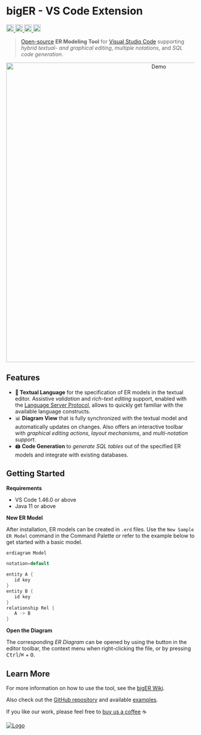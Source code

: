 # bigER - VS Code Extension

<!-- BADGES -->
<p align="left">
    <a href="https://marketplace.visualstudio.com/items?itemName=BIGModelingTools.erdiagram">
        <img alt="Visual Studio Marketplace Installs" src="https://img.shields.io/visual-studio-marketplace/i/BIGModelingTools.erdiagram?color=blue" height="20"/>
    </a>
    <a href="https://marketplace.visualstudio.com/items?itemName=BIGModelingTools.erdiagram">
        <img alt="Visual Studio Marketplace Version" src="https://img.shields.io/visual-studio-marketplace/v/BIGModelingTools.erdiagram" height="20"/>
    </a>
    <a href="https://github.com/borkdominik/bigER">
        <img alt="GitHub Build" src="https://img.shields.io/github/actions/workflow/status/borkdominik/bigER/build.yml?branch=main" height="20"/>
    </a> 
    <a href="https://github.com/borkdominik/bigER">
        <img alt="GitHub Stars" src="https://img.shields.io/github/stars/borkdominik/bigER?style=social" height="20">
    </a> 
</p>

<!-- DESCRIPTION -->
> [Open-source](https://github.com/borkdominik/bigER) **ER Modeling Tool** for [Visual Studio Code](https://code.visualstudio.com/) supporting *hybrid textual- and graphical editing*, *multiple notations*, and *SQL code generation*.


<!-- DEMO -->
<p align="center">
  <img src="https://user-images.githubusercontent.com/39776671/197230584-f045bee2-0d5a-4120-b0cf-3ad7ae7675d8.gif" alt="Demo" width="800" />
</p>


<!-- FEATURES -->
## Features

- **📝 Textual Language** for the specification of ER models in the textual editor. Assistive *validation* and *rich-text editing* support, enabled with the [Language Server Protocol](https://microsoft.github.io/language-server-protocol/), allows to quickly get familiar with the available language constructs.
- 📊 **Diagram View** that is fully synchronized with the textual model and automatically updates on changes. Also offers an interactive toolbar with *graphical editing actions*, *layout mechanisms*, and *multi-notation support*.
- 🖨️ **Code Generation** to *generate SQL tables* out of the specified ER models and integrate with existing databases.


<!-- GETTING STARTED -->
## Getting Started

**Requirements**

- VS Code 1.46.0 or above
- Java 11 or above

**New ER Model**

After installation, ER models can be created in `.erd` files. Use the `New Sample ER Model` command in the Command Palette or refer to the example below to get started with a basic model.

```java
erdiagram Model

notation=default

entity A {
   id key
}
entity B {
   id key
}
relationship Rel {
   A -> B
}
```

**Open the Diagram**

The corresponding *ER Diagram* can be opened by using the button in the editor toolbar, the context menu when right-clicking the file, or by pressing <kbd>Ctrl</kbd>/<kbd>⌘</kbd> + <kbd>O</kbd>.


<!-- LEARN MORE -->
## Learn More

For more information on how to use the tool, see the [bigER Wiki](https://github.com/borkdominik/bigER/wiki/).

Also check out the [GitHub repository](https://github.com/borkdominik/bigER) and available [examples](https://github.com/borkdominik/bigER/tree/main/examples).

If you like our work, please feel free to [buy us a coffee](https://www.buymeacoffee.com/bigERtool) ☕️

<a href="https://www.buymeacoffee.com/bigERtool" target="_blank">
  <img src="https://www.buymeacoffee.com/assets/img/custom_images/yellow_img.png" alt="Logo" >
</a>
